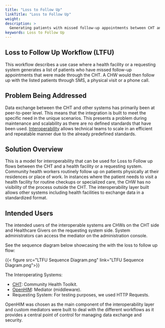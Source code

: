 ```yaml
---
title: "Loss to Follow Up"
linkTitle: "Loss to Follow Up"
weight: 
description: >
  Generating patients with missed follow-up appointments between CHT and requesting system
keywords: Loss to Follow Up 
---
```


## Loss to Follow Up Workflow (LTFU)

This workflow describes a use case where a health facility or a requesting system generates a list of patients who have missed follow-up appointments that were made through the CHT. A CHW would then follow up with the listed patients through SMS, a physical visit or a phone call.

## Problem Being Addressed

Data exchange between the CHT and other systems has primarily been at peer-to-peer level. This means that the integration is built to meet the specific need in the unique scenarios. This presents a problem during maintenance and scalability as there are no defined standards that have been used. [Interoperability](https://docs.communityhealthtoolkit.org/apps/concepts/interoperability/) allows technical teams to scale in an efficient and repeatable manner due to the already predefined standards. 


## Solution Overview
This is a model for interoperability that can be used for Loss to Follow up flows between the CHT and a health facility or a requesting system. Community health workers routinely follow up on patients physically at their residences or place of work. In instances where the patient needs to visit a health facility for routine checkups or specialized care, the CHW has no visibility of the process outside the CHT. The interoperability layer built allows other systems including health facilities to exchange data in a standardized format.

## Intended Users 
The intended users of the interoperable systems are CHWs on the CHT side and Healthcare Givers on the requesting system side. System administrators can access the mediator on the administration console. 

See the sequence diagram below showcasing the with the loss to follow up flow:

{{< figure src="LTFU Sequence Diagram.png" link="LTFU Sequence Diagram.png">}}

The Interoperating Systems:
- [CHT](https://docs.communityhealthtoolkit.org/): Community Health Toolkit.
- [OpenHIM](http://openhim.org/): Mediator (middleware).
- Requesting System: For testing purposes, we used HTTP Requests.



OpenHIM was chosen as the main component of the interoperability layer and custom mediators were built to deal with the different workflows as it provides a central point of control for managing data exchange and security.
